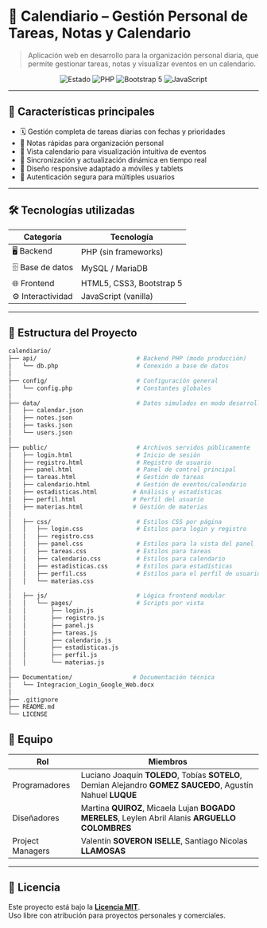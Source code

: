 # 📅 Calendiario – Gestión Personal de Tareas, Notas y Calendario

> Aplicación web en desarrollo para la organización personal diaria, que permite gestionar tareas, notas y visualizar eventos en un calendario.

<p align="center">
  <img src="https://img.shields.io/badge/Estado-En%20Desarrollo-yellow" alt="Estado" />
  <img src="https://img.shields.io/badge/PHP-%3E=7.4-blue" alt="PHP" />
  <img src="https://img.shields.io/badge/Bootstrap-5-purple" alt="Bootstrap 5" />
  <img src="https://img.shields.io/badge/JavaScript-vanilla-yellowgreen" alt="JavaScript" />
</p>

---

## 🚀 Características principales

- 🗓️ Gestión completa de tareas diarias con fechas y prioridades  
- 📝 Notas rápidas para organización personal  
- 📅 Vista calendario para visualización intuitiva de eventos  
- 🔄 Sincronización y actualización dinámica en tiempo real  
- 📱 Diseño responsive adaptado a móviles y tablets  
- 🔐 Autenticación segura para múltiples usuarios  

---

## 🛠️ Tecnologías utilizadas

| **Categoría**    | **Tecnología**           |
| ---------------- | ------------------------ |
| 🖥️ Backend       | PHP (sin frameworks)     |
| 🗄️ Base de datos  | MySQL / MariaDB          |
| 🌐 Frontend      | HTML5, CSS3, Bootstrap 5 |
| ⚙️ Interactividad | JavaScript (vanilla)     |

---

## 📁 Estructura del Proyecto

```bash
calendiario/
├── api/                            # Backend PHP (modo producción)
│   └── db.php                      # Conexión a base de datos
│
├── config/                         # Configuración general
│   └── config.php                  # Constantes globales
│
├── data/                           # Datos simulados en modo desarrollo (JSON)
│   ├── calendar.json
│   ├── notes.json
│   ├── tasks.json
│   └── users.json
│
├── public/                         # Archivos servidos públicamente
│   ├── login.html                  # Inicio de sesión
│   ├── registro.html               # Registro de usuario
│   ├── panel.html                  # Panel de control principal
│   ├── tareas.html                 # Gestión de tareas
│   ├── calendario.html             # Gestión de eventos/calendario
│   ├── estadisticas.html          # Análisis y estadísticas
│   ├── perfil.html                # Perfil del usuario
│   ├── materias.html              # Gestión de materias
│
│   ├── css/                        # Estilos CSS por página
│   │   ├── login.css               # Estilos para login y registro
│   │   ├── registro.css            
│   │   ├── panel.css               # Estilos para la vista del panel
│   │   ├── tareas.css              # Estilos para tareas
│   │   ├── calendario.css          # Estilos para calendario
│   │   ├── estadisticas.css        # Estilos para estadísticas
│   │   ├── perfil.css              # Estilos para el perfil de usuario
│   │   └── materias.css
│
│   ├── js/                         # Lógica frontend modular
│   │   └── pages/                  # Scripts por vista
│   │       ├── login.js
│   │       ├── registro.js
│   │       ├── panel.js
│   │       ├── tareas.js
│   │       ├── calendario.js
│   │       ├── estadisticas.js
│   │       ├── perfil.js
│   │       └── materias.js
│
├── Documentation/                 # Documentación técnica
│   └── Integracion_Login_Google_Web.docx
│
├── .gitignore
├── README.md
└── LICENSE

```


## 🤝 Equipo

| Rol              | Miembros                                                                                                    |
| ---------------- | ----------------------------------------------------------------------------------------------------------- |
| Programadores    | Luciano Joaquín **TOLEDO**, Tobías **SOTELO**, Demian Alejandro **GOMEZ SAUCEDO**, Agustín Nahuel **LUQUE** |
| Diseñadores      | Martina **QUIROZ**, Micaela Lujan **BOGADO MERELES**, Leylen Abril Alanis **ARGUELLO COLOMBRES**            |
| Project Managers | Valentín **SOVERON ISELLE**, Santiago Nicolas **LLAMOSAS**                                                  |

---

## 📄 Licencia

Este proyecto está bajo la **[Licencia MIT](LICENSE)**.  
Uso libre con atribución para proyectos personales y comerciales.
